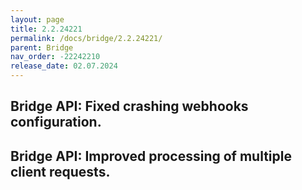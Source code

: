 ```yaml
---
layout: page
title: 2.2.24221
permalink: /docs/bridge/2.2.24221/
parent: Bridge
nav_order: -22242210
release_date: 02.07.2024
---
```


## Bridge API: Fixed crashing webhooks configuration.
## Bridge API: Improved processing of multiple client requests.
